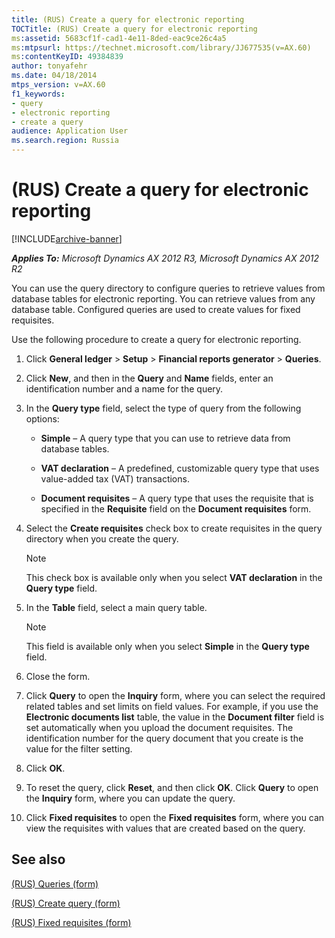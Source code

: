 ```yaml
---
title: (RUS) Create a query for electronic reporting
TOCTitle: (RUS) Create a query for electronic reporting
ms:assetid: 5683cf1f-cad1-4e11-8ded-eac9ce26c4a5
ms:mtpsurl: https://technet.microsoft.com/library/JJ677535(v=AX.60)
ms:contentKeyID: 49384839
author: tonyafehr
ms.date: 04/18/2014
mtps_version: v=AX.60
f1_keywords:
- query
- electronic reporting
- create a query
audience: Application User
ms.search.region: Russia
---
```


# (RUS) Create a query for electronic reporting 


[!INCLUDE[archive-banner](includes/archive-banner.md)]


_**Applies To:** Microsoft Dynamics AX 2012 R3, Microsoft Dynamics AX 2012 R2_

You can use the query directory to configure queries to retrieve values from database tables for electronic reporting. You can retrieve values from any database table. Configured queries are used to create values for fixed requisites.

Use the following procedure to create a query for electronic reporting.

1.  Click **General ledger** \> **Setup** \> **Financial reports generator** \> **Queries**.

2.  Click **New**, and then in the **Query** and **Name** fields, enter an identification number and a name for the query.

3.  In the **Query type** field, select the type of query from the following options:
    
      - **Simple** – A query type that you can use to retrieve data from database tables.
    
      - **VAT declaration** – A predefined, customizable query type that uses value-added tax (VAT) transactions.
    
      - **Document requisites** – A query type that uses the requisite that is specified in the **Requisite** field on the **Document requisites** form.

4.  Select the **Create requisites** check box to create requisites in the query directory when you create the query.
    

    > [!NOTE]
    > <P>This check box is available only when you select <STRONG>VAT declaration</STRONG> in the <STRONG>Query type</STRONG> field.</P>



5.  In the **Table** field, select a main query table.
    

    > [!NOTE]
    > <P>This field is available only when you select <STRONG>Simple</STRONG> in the <STRONG>Query type</STRONG> field.</P>



6.  Close the form.

7.  Click **Query** to open the **Inquiry** form, where you can select the required related tables and set limits on field values. For example, if you use the **Electronic documents list** table, the value in the **Document filter** field is set automatically when you upload the document requisites. The identification number for the query document that you create is the value for the filter setting.

8.  Click **OK**.

9.  To reset the query, click **Reset**, and then click **OK**. Click **Query** to open the **Inquiry** form, where you can update the query.

10. Click **Fixed requisites** to open the **Fixed requisites** form, where you can view the requisites with values that are created based on the query.

## See also

[(RUS) Queries (form)](https://technet.microsoft.com/library/jj710734\(v=ax.60\))

[(RUS) Create query (form)](https://technet.microsoft.com/library/jj710690\(v=ax.60\))

[(RUS) Fixed requisites (form)](https://technet.microsoft.com/library/jj710680\(v=ax.60\))

  



